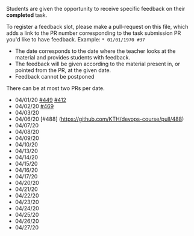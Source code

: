 Students are given the opportunity to receive specific feedback on their **completed** task.

To register a feedback slot, please make a pull-request on this file, which adds a link to the PR number corresponding to the task submission PR you'd like to have feedback. Example: `* 01/01/1970 #37`

* The date corresponds to the date where the teacher looks at the material and provides students with feedback.
* The feedback will be given according to the material present in, or pointed from the PR, at the given date.
* Feedback cannot be postponed

There can be at most two PRs per date.

* 04/01/20 [#449](https://github.com/KTH/devops-course/pull/449) [#412](https://github.com/KTH/devops-course/pull/412)
* 04/02/20 [#469](https://github.com/KTH/devops-course/pull/469)
* 04/03/20
* 04/06/20 [#488] (https://github.com/KTH/devops-course/pull/488)
* 04/07/20
* 04/08/20
* 04/09/20
* 04/10/20
* 04/13/20
* 04/14/20
* 04/15/20
* 04/16/20
* 04/17/20
* 04/20/20
* 04/21/20
* 04/22/20
* 04/23/20
* 04/24/20
* 04/25/20
* 04/26/20
* 04/27/20